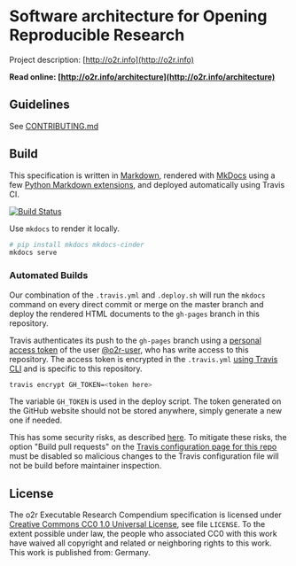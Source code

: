 # Software architecture for Opening Reproducible Research

Project description: [http://o2r.info](http://o2r.info)

**Read online: [http://o2r.info/architecture](http://o2r.info/architecture)**

## Guidelines

See [CONTRIBUTING.md](CONTRIBUTING.md)

## Build

This specification is written in [Markdown](https://daringfireball.net/projects/markdown/), rendered with [MkDocs](http://www.mkdocs.org/) using a few [Python Markdown extensions](https://pythonhosted.org/Markdown/extensions/index.html), and deployed automatically using Travis CI.

[![Build Status](https://travis-ci.org/o2r-project/architecture.svg?branch=master)](https://travis-ci.org/o2r-project/architecture)

Use `mkdocs` to render it locally.

```bash
# pip install mkdocs mkdocs-cinder
mkdocs serve
```

### Automated Builds

Our combination of the `.travis.yml` and `.deploy.sh` will run the `mkdocs` command on every direct commit or merge on the master branch and deploy the rendered HTML documents to the `gh-pages` branch in this repository.

Travis authenticates its push to the `gh-pages` branch using a [personal access token](https://github.com/settings/tokens) of the user [@o2r-user](https://github.com/o2r-user), who has write access to this repository.
The access token is encrypted in the `.travis.yml` [using Travis CLI](https://docs.travis-ci.com/user/encryption-keys/) and is specific to this repository.

```bash
travis encrypt GH_TOKEN=<token here>
```

The variable `GH_TOKEN` is used in the deploy script.
The token generated on the GitHub website should not be stored anywhere, simply generate a new one if needed.

This has some security risks, as described [here](https://gist.github.com/domenic/ec8b0fc8ab45f39403dd#sign-up-for-travis-and-add-your-project).
To mitigate these risks, the option "Build pull requests" on the [Travis configuration page for this repo](https://travis-ci.org/o2r-project/erc-spec/settings) must be disabled so malicious changes to the Travis configuration file will not be build before maintainer inspection.

## License

The o2r Executable Research Compendium specification is licensed under [Creative Commons CC0 1.0 Universal License](https://creativecommons.org/publicdomain/zero/1.0/), see file `LICENSE`.
To the extent possible under law, the people who associated CC0 with this work have waived all copyright and related or neighboring rights to this work.
This work is published from: Germany.
